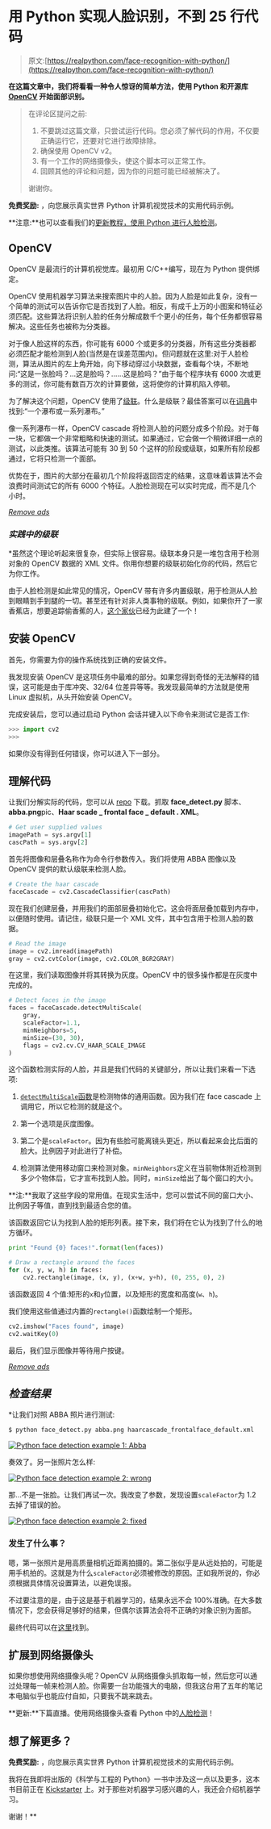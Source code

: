 # 用 Python 实现人脸识别，不到 25 行代码

> 原文:[https://realpython.com/face-recognition-with-python/](https://realpython.com/face-recognition-with-python/)

**在这篇文章中，我们将看看一种令人惊讶的简单方法，使用 Python 和开源库 [OpenCV](http://opencv.org/) 开始面部识别。**

> 在评论区提问之前:
> 
> 1.  不要跳过这篇文章，只尝试运行代码。您必须了解代码的作用，不仅要正确运行它，还要对它进行故障排除。
> 2.  确保使用 OpenCV v2。
> 3.  有一个工作的网络摄像头，使这个脚本可以正常工作。
> 4.  回顾其他的评论和问题，因为你的问题可能已经被解决了。
> 
> 谢谢你。

**免费奖励:** ，向您展示真实世界 Python 计算机视觉技术的实用代码示例。

**注意:**也可以查看我们的[更新教程，使用 Python 进行人脸检测](https://realpython.com/traditional-face-detection-python/)。

## OpenCV

OpenCV 是最流行的计算机视觉库。最初用 C/C++编写，现在为 Python 提供绑定。

OpenCV 使用机器学习算法来搜索图片中的人脸。因为人脸是如此复杂，没有一个简单的测试可以告诉你它是否找到了人脸。相反，有成千上万的小图案和特征必须匹配。这些算法将识别人脸的任务分解成数千个更小的任务，每个任务都很容易解决。这些任务也被称为分类器。

对于像人脸这样的东西，你可能有 6000 个或更多的分类器，所有这些分类器都必须匹配才能检测到人脸(当然是在误差范围内)。但问题就在这里:对于人脸检测，算法从图片的左上角开始，向下移动穿过小块数据，查看每个块，不断地问:“这是一张脸吗？…这是脸吗？……这是脸吗？”由于每个程序块有 6000 次或更多的测试，你可能有数百万次的计算要做，这将使你的计算机陷入停顿。

为了解决这个问题，OpenCV 使用了[级联](http://docs.opencv.org/modules/objdetect/doc/cascade_classification.html)。什么是级联？最佳答案可以在[词典](http://dictionary.reference.com/browse/cascade)中找到:“一个瀑布或一系列瀑布。”

像一系列瀑布一样，OpenCV cascade 将检测人脸的问题分成多个阶段。对于每一块，它都做一个非常粗略和快速的测试。如果通过，它会做一个稍微详细一点的测试，以此类推。该算法可能有 30 到 50 个这样的阶段或级联，如果所有阶段都通过，它将只检测一个面部。

优势在于，图片的大部分在最初几个阶段将返回否定的结果，这意味着该算法不会浪费时间测试它的所有 6000 个特征。人脸检测现在可以实时完成，而不是几个小时。

[*Remove ads*](/account/join/)

### *实践中的级联*

 *虽然这个理论听起来很复杂，但实际上很容易。级联本身只是一堆包含用于检测对象的 OpenCV 数据的 XML 文件。你用你想要的级联初始化你的代码，然后它为你工作。

由于人脸检测是如此常见的情况，OpenCV 带有许多内置级联，用于检测从人脸到眼睛到手到腿的一切。甚至还有针对非人类事物的级联。例如，如果你开了一家香蕉店，想要追踪偷香蕉的人，[这个家伙](http://coding-robin.de/2013/07/22/train-your-own-opencv-haar-classifier.html)已经为此建了一个！

## 安装 OpenCV

首先，你需要为你的操作系统找到正确的安装文件。

我发现安装 OpenCV 是这项任务中最难的部分。如果您得到奇怪的无法解释的错误，这可能是由于库冲突、32/64 位差异等等。我发现最简单的方法就是使用 Linux 虚拟机，从头开始安装 OpenCV。

完成安装后，您可以通过启动 Python 会话并键入以下命令来测试它是否工作:

>>>

```py
>>> import cv2
>>>
```

如果你没有得到任何错误，你可以进入下一部分。

## 理解代码

让我们分解实际的代码，您可以从 [repo](https://github.com/shantnu/FaceDetect/) 下载。抓取 **face_detect.py** 脚本、**abba.png**pic、**Haar scade _ frontal face _ default . XML**。

```py
# Get user supplied values
imagePath = sys.argv[1]
cascPath = sys.argv[2]
```

首先将图像和层叠名称作为命令行参数传入。我们将使用 ABBA 图像以及 OpenCV 提供的默认级联来检测人脸。

```py
# Create the haar cascade
faceCascade = cv2.CascadeClassifier(cascPath)
```

现在我们创建层叠，并用我们的面部层叠初始化它。这会将面层叠加载到内存中，以便随时使用。请记住，级联只是一个 XML 文件，其中包含用于检测人脸的数据。

```py
# Read the image
image = cv2.imread(imagePath)
gray = cv2.cvtColor(image, cv2.COLOR_BGR2GRAY)
```

在这里，我们读取图像并将其转换为灰度。OpenCV 中的很多操作都是在灰度中完成的。

```py
# Detect faces in the image
faces = faceCascade.detectMultiScale(
    gray,
    scaleFactor=1.1,
    minNeighbors=5,
    minSize=(30, 30),
    flags = cv2.cv.CV_HAAR_SCALE_IMAGE
)
```

这个函数检测实际的人脸，并且是我们代码的关键部分，所以让我们来看一下选项:

1.  [`detectMultiScale`函数](http://docs.opencv.org/modules/objdetect/doc/cascade_classification.html#cascadeclassifier-detectmultiscale)是检测物体的通用函数。因为我们在 face cascade 上调用它，所以它检测的就是这个。

2.  第一个选项是灰度图像。

3.  第二个是`scaleFactor`。因为有些脸可能离镜头更近，所以看起来会比后面的脸大。比例因子对此进行了补偿。

4.  检测算法使用移动窗口来检测对象。`minNeighbors`定义在当前物体附近检测到多少个物体后，它才宣布找到人脸。同时，`minSize`给出了每个窗口的大小。

**注:**我取了这些字段的常用值。在现实生活中，您可以尝试不同的窗口大小、比例因子等值，直到找到最适合您的值。

该函数返回它认为找到人脸的矩形列表。接下来，我们将在它认为找到了什么的地方循环。

```py
print "Found {0} faces!".format(len(faces))

# Draw a rectangle around the faces
for (x, y, w, h) in faces:
    cv2.rectangle(image, (x, y), (x+w, y+h), (0, 255, 0), 2)
```

该函数返回 4 个值:矩形的`x`和`y`位置，以及矩形的宽度和高度(`w`、`h`)。

我们使用这些值通过内置的`rectangle()`函数绘制一个矩形。

```py
cv2.imshow("Faces found", image)
cv2.waitKey(0)
```

最后，我们显示图像并等待用户按键。

[*Remove ads*](/account/join/)

## *检查结果*

 *让我们对照 ABBA 照片进行测试:

```py
$ python face_detect.py abba.png haarcascade_frontalface_default.xml
```

[![Python face detection example 1: Abba](img/9353a6362a33309e672a6a89b109c75a.png)](https://files.realpython.com/media/face-detection-abba.ea2dcc6d3bda.jpg)

奏效了。另一张照片怎么样:

[![Python face detection example 2: wrong](img/3a2ff5c0c39460133d18eb867369058f.png)](https://files.realpython.com/media/face-detection-example-2-wrong.874b05d5c1c3.jpg)

那…不是一张脸。让我们再试一次。我改变了参数，发现设置`scaleFactor`为 1.2 去掉了错误的脸。

[![Python face detection example 2: fixed](img/d523e4c725a7b71f04ccabc3bee79ddf.png)](https://files.realpython.com/media/face-detection-example-2-right.413ecb338dc3.jpg)

### 发生了什么事？

嗯，第一张照片是用高质量相机近距离拍摄的。第二张似乎是从远处拍的，可能是用手机拍的。这就是为什么`scaleFactor`必须被修改的原因。正如我所说的，你必须根据具体情况设置算法，以避免误报。

不过要注意的是，由于这是基于机器学习的，结果永远不会 100%准确。在大多数情况下，您会获得足够好的结果，但偶尔该算法会将不正确的对象识别为面部。

最终代码可以在[这里](https://github.com/shantnu/FaceDetect)找到。

## 扩展到网络摄像头

如果你想使用网络摄像头呢？OpenCV 从网络摄像头抓取每一帧，然后您可以通过处理每一帧来检测人脸。你需要一台功能强大的电脑，但我这台用了五年的笔记本电脑似乎也能应付自如，只要我不跳来跳去。

**更新:**下篇直播。使用网络摄像头查看 Python 中的[人脸检测](https://realpython.com/face-detection-in-python-using-a-webcam/)！

## 想了解更多？

**免费奖励:** ，向您展示真实世界 Python 计算机视觉技术的实用代码示例。

我将在我即将出版的《科学与工程的 Python》一书中涉及这一点以及更多，这本书目前正在 [Kickstarter](https://www.kickstarter.com/projects/513736598/python-for-science-and-engineering) 上。对于那些对机器学习感兴趣的人，我还会介绍机器学习。

谢谢！**